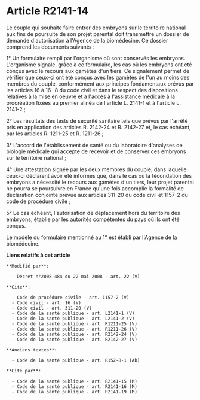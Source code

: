 # Article R2141-14

Le couple qui souhaite faire entrer des embryons sur le territoire national aux fins de poursuite de son projet parental doit
transmettre un dossier de demande d'autorisation à l'Agence de la biomédecine. Ce dossier comprend les documents suivants : 

1° Un formulaire rempli par l'organisme où sont conservés les embryons. L'organisme signale, grâce à ce formulaire, les cas
où les embryons ont été conçus avec le recours aux gamètes d'un tiers. Ce signalement permet de vérifier que ceux-ci ont été
conçus avec les gamètes de l'un au moins des membres du couple, conformément aux principes fondamentaux prévus par les
articles 16 à 16- 8 du code civil et dans le respect des dispositions relatives à la mise en oeuvre et à l'accès à
l'assistance médicale à la procréation fixées au premier alinéa de l'article L. 2141-1 et à l'article L. 2141-2 ; 

2° Les résultats des tests de sécurité sanitaire tels que prévus par l'arrêté pris en application des articles R. 2142-24 et
R. 2142-27 et, le cas échéant, par les articles R. 1211-25 et R. 1211-26 ; 

3° L'accord de l'établissement de santé ou du laboratoire d'analyses de biologie médicale qui accepte de recevoir et de
conserver ces embryons sur le territoire national ; 

4° Une attestation signée par les deux membres du couple, dans laquelle ceux-ci déclarent avoir été informés que, dans le cas
où la fécondation des embryons a nécessité le recours aux gamètes d'un tiers, leur projet parental ne pourra se poursuivre en
France qu'une fois accomplie la formalité de déclaration conjointe prévue aux articles 311-20 du code civil et 1157-2 du code
de procédure civile ; 

5° Le cas échéant, l'autorisation de déplacement hors du territoire des embryons, établie par les autorités compétentes du
pays où ils ont été conçus. 

Le modèle du formulaire mentionné au 1° est établi par l'Agence de la biomédecine.

**Liens relatifs à cet article**

	**Modifié par**:

	  - Décret n°2008-484 du 22 mai 2008 - art. 22 (V)

	**Cite**:

	  - Code de procédure civile - art. 1157-2 (V)
	  - Code civil - art. 16 (V)
	  - Code civil - art. 311-20 (V)
	  - Code de la santé publique - art. L2141-1 (V)
	  - Code de la santé publique - art. L2141-2 (V)
	  - Code de la santé publique - art. R1211-25 (V)
	  - Code de la santé publique - art. R1211-26 (V)
	  - Code de la santé publique - art. R2142-24 (V)
	  - Code de la santé publique - art. R2142-27 (V)

	**Anciens textes**:

	  - Code de la santé publique - art. R152-8-1 (Ab)

	**Cité par**:

	  - Code de la santé publique - art. R2141-15 (M)
	  - Code de la santé publique - art. R2141-16 (M)
	  - Code de la santé publique - art. R2141-19 (M)
